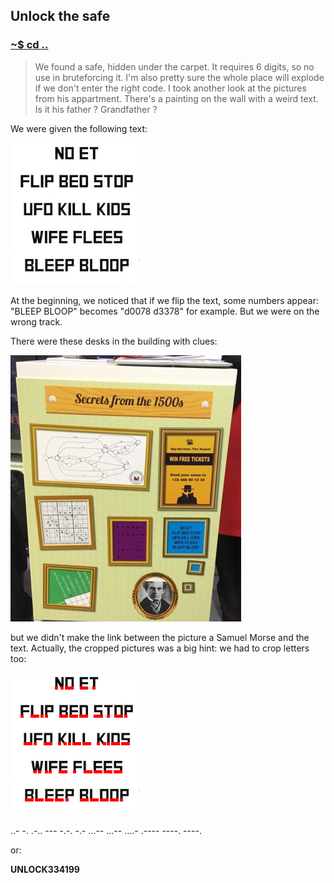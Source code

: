 ## Unlock the safe

### [~$ cd ..](../)

>We found a safe, hidden under the carpet. It requires 6 digits, so no use in
>bruteforcing it. I'm also pretty sure the whole place will explode if we
>don't enter the right code. I took another look at the pictures from his
>appartment. There's a painting on the wall with a weird text. Is it his
>father ? Grandfather ?

We were given the following text:

![text](text.png)

At the beginning, we noticed that if we flip the text, some numbers appear:
"BLEEP BLOOP" becomes "d0078 d3378" for example. But we were on the wrong track.

There were these desks in the building with clues:

![desk](clues.jpg)

but we didn't make the link between the picture a Samuel Morse and the text.
Actually, the cropped pictures was a big hint: we had to crop letters too:

![morse](morse.png)

..- -. .-.. --- -.-. -.- ...-- ...-- ....- .---- ----. ----.

or:

**UNLOCK334199**
